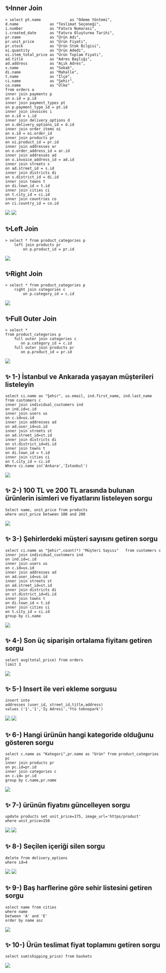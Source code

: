 ## ✨Inner Join
```
> select pt.name             as "Ödeme Yöntemi",
d.name              as "Teslimat Seçeneği",
i.number            as "Fatura Numarası",
i.created_date      as "Fatura Oluşturma Tarihi",
pr.name             as "Ürün Adı",
pr.unit_price       as "Ürün Fiyatı",
pr.stock            as "Ürün Stok Bilgisi",
oi.quantity         as "Ürün Adedi",
oi.item_total_price as "Ürün Toplam Fiyatı",
ad.title            as "Adres Başlığı",
ad.address          as "Açık Adres",
s.name              as "Sokak",
di.name             as "Mahalle",
t.name              as "İlçe",
ci.name             as "Şehir",
co.name             as "Ülke"
from orders o
inner join payments p
on o.id = p.id
inner join payment_types pt
on p.payment_type_id = pt.id
inner join invoices i
on o.id = i.id
inner join delivery_options d
on o.delivery_options_id = d.id
inner join order_items oi
on o.id = oi.order_id
inner join products pr
on oi.product_id = pr.id
inner join addresses ar
on o.order_address_id = ar.id
inner join addresses ad
on o.invoice_address_id = ad.id
inner join streets s
on ad.street_id = s.id
inner join districts di
on s.district_id = di.id
inner join towns t
on di.town_id = t.id
inner join cities ci
on t.city_id = ci.id
inner join countries co
on ci.country_id = co.id
```
![](q_images/inner-join1.png)
![](q_images/inner-join2.png)


## ✨Left Join
```
> select * from product_categories p
	left join products pr
    	on p.product_id = pr.id
```
![](q_images/left-join.png)


## ✨Right Join
```
> select * from product_categories p
    right join categories c
        on p.category_id = c.id
```
![](q_images/right-join.png)


## ✨Full Outer Join
```
> select *
from product_categories p
    full outer join categories c
       on p.category_id = c.id
	full outer join products pr
       on p.product_id = pr.id
```
![](q_images/full-outer1.png)


## ✨ 1-) İstanbul ve Ankarada yaşayan müşterileri listeleyin
```
select ci.name as "Şehir", us.email, ind.first_name, ind.last_name  
from customers c
inner join individual_customers ind
on ind.id=c.id
inner join users us
on c.id=us.id
inner join addresses ad
on ad.user_id=us.id
inner join streets st
on ad.street_id=st.id
inner join districts di
on st.district_id=di.id
inner join towns t
on di.town_id = t.id
inner join cities ci
on t.city_id = ci.id
Where ci.name in('Ankara','İstanbul')
```
![](q_images/q1.png)


## ✨ 2-) 100 TL ve 200 TL arasında bulunan ürünlerin isimleri ve fiyatlarını listeleyen sorgu
```
Select name, unit_price from products
where unit_price between 100 and 200
```
![](q_images/q2-between.png)


## ✨ 3-) Şehirlerdeki müşteri sayısını getiren sorgu
```
select ci.name as "Şehir",count(*) "Müşteri Sayısı"   from customers c
inner join individual_customers ind
on ind.id=c.id
inner join users us
on c.id=us.id
inner join addresses ad
on ad.user_id=us.id
inner join streets st
on ad.street_id=st.id
inner join districts di
on st.district_id=di.id
inner join towns t
on di.town_id = t.id
inner join cities ci
on t.city_id = ci.id
group by ci.name
```
![](q_images/q3-count-groupBy.png)


## ✨ 4-) Son üç siparişin ortalama fiyitanı getiren sorgu
```
select avg(total_price) from orders  
limit 3
```
![](q_images/q4-average.png)


## ✨ 5-) Insert ile veri ekleme sorgusu
```
insert into
addresses (user_id, street_id,title,address)
values ('1','1','İş Adresi','Ytü teknopark')
```
![](q_images/q5-insert-before.png)
![](q_images/q5-insert-after.png)


## ✨ 6-) Hangi ürünün hangi kategoride olduğunu gösteren sorgu
```
select c.name as "Kategori",pr.name as "Ürün" from product_categories pc
inner join products pr
on pc.id=pr.id
inner join categories c
on c.id= pr.id
group by c.name,pr.name
```


![](q_images/q6-innerJoin-groupBy.png)
## ✨ 7-) ürünün fiyatını güncelleyen sorgu
```
update products set unit_price=175, image_url='https/product'
where unit_price=150
```
![](q_images/q7-update-before.png)
![](q_images/q7-update-after.png)


## ✨ 8-) Seçilen içeriği silen sorgu
```
delete from delivery_options
where id=4
```
![](q_images/q8-delete-before.png)
![](q_images/q8-delete-after.png)


## ✨ 9-) Baş harflerine göre sehir listesini getiren sorgu
```
select name from cities
where name
between 'A' and 'E'
order by name asc
```
![](q_images/q9-between.png)

 
## ✨ 10-) Ürün teslimat fiyat toplamını getiren sorgu
```
select sum(shipping_price) from baskets
```
![](q_images/q10-sum.png)